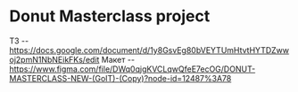 # Donut Masterclass project
ТЗ -- https://docs.google.com/document/d/1y8GsvEg80bVEYTUmHtvtHYTDZwwoj2pmN1NbNEikFKs/edit
Макет -- https://www.figma.com/file/DWq0qjgKVCLqwQfeE7ecOG/DONUT-MASTERCLASS-NEW-(GoIT)-(Copy)?node-id=12487%3A78
